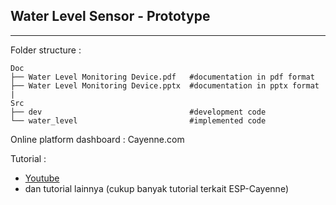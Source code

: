 ## Water Level Sensor - Prototype 
---

Folder structure : 

```
Doc
├── Water Level Monitoring Device.pdf   #documentation in pdf format
├── Water Level Monitoring Device.pptx  #documentation in pptx format
|    
Src
├── dev                                 #development code    
└── water_level                         #implemented code
```

Online platform dashboard : Cayenne.com

Tutorial : 
* [Youtube](https://www.youtube.com/watch?v=HwodvtzXXtc)
* dan tutorial lainnya (cukup banyak tutorial terkait ESP-Cayenne)